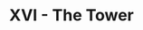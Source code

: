 ---
layout: 'layouts/arcana.html'
title: 'XVI - The Tower'
summary: 'A card symbolising struggle and chaos.'
displayOrder: 17
card:
    webp: 'images/major-arcana/the-tower/Tower.webp'
    jpg: 'images/major-arcana/the-tower/Tower.jpg'
    alt: 'The Tower card. A stone tower rises high as a galactic storm rages on.'
    
meaning:
    general: 'The Tower represents struggle and hard times, often with chaos and revalations.'
    example: "If you get this card then you may be in - or are going to be in - a situation where things are going to change quite suddenly and it's going to be chaotic. There may be things coming to light, or you may be in for an awakening where you suddenly see things in a new light. This change can also be within yourself. This can be scary and difficult to go through, but you may come out a better person for it."
keywords:
    - 'Disruption'
    - 'Chaos'
    - 'Sudden change'
    - 'Awakening'
    - 'Disaster'
    - 'Revelation'
    - 'Loss'

quote: "For a seed to achieve its greatest expression, it must come completely undone."
quoteby: 'Cynthia Occelli'
---